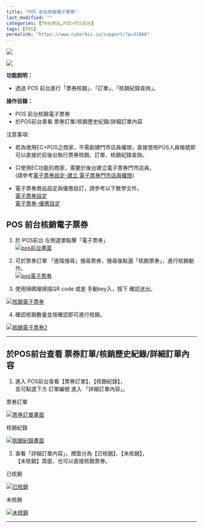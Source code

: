 ```yaml
---
title: "POS 前台核銷電子票券"
last_modified: ""
categories: [TW台灣站,POS>POS前台]
tags: [POS]
permalink: "https://www.cyberbiz.io/support/?p=31866"
---
```


![](https://www.cyberbiz.io/support/wp-content/uploads/適用站別.png)

[![](https://www.cyberbiz.io/support/wp-content/uploads/台灣站.png)](https://www.cyberbiz.io/support/?page_id=2490)

**功能說明：**  

* 透過 POS 前台進行「票券核銷」、「訂單」、「核銷紀錄查詢」。

**操作目錄：**

* POS 前台核銷電子票券
* 於POS前台查看 票券訂單/核銷歷史紀錄/詳細訂單內容

注意事項:  

* 若為使⽤EC+POS之商家，不需創建⾨市店員權限，直接使⽤POS⼈員帳號即可以直接於前後台執⾏票券核銷、訂單、核銷紀錄查詢。 
* 只使⽤EC功能的商家，需要於後台建⽴電⼦票券⾨市店員。  
(請參考[電⼦票券設定-建⽴ 電⼦票券⾨市店員權限](https://www.cyberbiz.io/support/?p=23413#h))

* 電子票券商品設定與優惠設訂，請參考以下教學文件。  
[電子票券設定](https://www.cyberbiz.io/support/?p=23413)  
[電子票券-優惠設定](https://www.cyberbiz.io/support/?p=27477)



## POS 前台核銷電子票券



1. 於 POS前台 左側選單點擊「電⼦票券」  
[![pos前台畫面](https://www.cyberbiz.io/support/wp-content/uploads/POS-前台核銷電子票券01.png)](https://www.cyberbiz.io/support/wp-content/uploads/POS-前台核銷電子票券01.png)



2. 可於票券訂單 「進階搜尋」搜尋票券，搜尋後點選「核銷票券」，進行核銷動作。  
[![pos電子票券](https://www.cyberbiz.io/support/wp-content/uploads/POS-前台核銷電子票券02.png)](https://www.cyberbiz.io/support/wp-content/uploads/POS-前台核銷電子票券02.png)



3. 使⽤掃碼槍掃描QR code 或是 ⼿動key⼊，按下 確認送出。  

[![核銷電子票券](https://www.cyberbiz.io/support/wp-content/uploads/POS-前台核銷電子票券03.png)](https://www.cyberbiz.io/support/wp-content/uploads/POS-前台核銷電子票券03.png)



4. 確認核銷數量並按確認即可進行核銷。  

[![核銷電子票券2](https://www.cyberbiz.io/support/wp-content/uploads/POS-前台核銷電子票券04.png)](https://www.cyberbiz.io/support/wp-content/uploads/POS-前台核銷電子票券04.png)



* * *



## 於POS前台查看 票券訂單/核銷歷史紀錄/詳細訂單內容



1. 進入 POS前台查看【票券訂單】、【核銷紀錄】，  
並可點選下方 訂單編號 進入 「詳細訂單內容」。  

票券訂單

[![票券訂單畫面](https://www.cyberbiz.io/support/wp-content/uploads/POS-前台核銷電子票券05.png)](https://www.cyberbiz.io/support/wp-content/uploads/POS-前台核銷電子票券05.png)

核銷紀錄

[![核銷紀錄畫面](https://www.cyberbiz.io/support/wp-content/uploads/POS-前台核銷電子票券06.png)](https://www.cyberbiz.io/support/wp-content/uploads/POS-前台核銷電子票券06.png)




2. 查看「詳細訂單內容」，裡面分為【已核銷】、【未核銷】，  
【未核銷】頁面，也可以直接核銷票券。  

已核銷

[![已核銷](https://www.cyberbiz.io/support/wp-content/uploads/POS-前台核銷電子票券07.png)](https://www.cyberbiz.io/support/wp-content/uploads/POS-前台核銷電子票券07.png)

未核銷

[![未核銷](https://www.cyberbiz.io/support/wp-content/uploads/POS-前台核銷電子票券08.png)](https://www.cyberbiz.io/support/wp-content/uploads/POS-前台核銷電子票券08.png)



* * *



